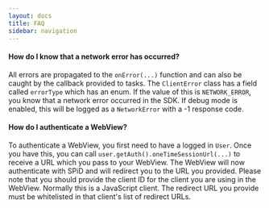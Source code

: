 ```yaml
---
layout: docs
title: FAQ
sidebar: navigation
---
```


#### How do I know that a network error has occurred?
All errors are propagated to the `onError(...)` function and can also be caught by the callback provided to tasks. The `ClientError` class has a field called `errorType` which has an enum. If the value of this is `NETWORK_ERROR`, you know that a network error occurred in the SDK. If debug mode is enabled, this will be logged as a `NetworkError` with a -1 response code.

#### How do I authenticate a WebView?
To authenticate a WebView, you first need to have a logged in `User`. Once you have this, you can call `user.getAuth().oneTimeSessionUrl(...)` to receive a URL which you pass to your WebView. The WebView will now authenticate with SPiD and will redirect you to the URL you provided. Please note that you should provide the client ID for the client you are using in the WebView. Normally this is a JavaScript client. The redirect URL you provide must be whitelisted in that client's list of redirect URLs.
